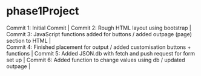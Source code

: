 # phase1Project
Commit 1: Initial Commit |
Commit 2: Rough HTML layout using bootstrap |
Commit 3: JavaScript functions added for buttons / added outpage (page) section to HTML |  
Commit 4: Finished placement for output / added customisation buttons + functions |
Commit 5: Added JSON.db with fetch and push request for form set up |
Commit 6: Added function to change values using db / updated outpage |
